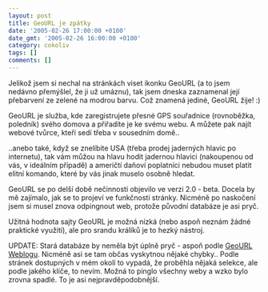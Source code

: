 ```yaml
---
layout: post
title: GeoURL je zpátky
date: '2005-02-26 17:00:00 +0100'
date_gmt: '2005-02-26 16:00:00 +0100'
category: cokoliv
tags: []
comments: []
---
```

<p>Jelikož jsem si nechal na stránkách viset ikonku GeoURL (a to jsem nedávno přemýšlel,
že ji už umáznu), tak jsem dneska zaznamenal její přebarvení ze zelené na modrou barvu.
Což znamená jediné, GeoURL žije! :)</p>
<p>GeoURL je služba, kde zaregistrujete přesné GPS souřadnice (rovnoběžka, poledník)
svého domova a přiřadíte je ke svému webu. A můžete pak najít webové tvůrce, kteří
sedí třeba v sousedním domě..</p>
<p>..anebo také, když se znelíbíte USA (třeba prodej jaderných
hlavic po internetu), tak vám můžou na hlavu hodit jadernou hlavici (nakoupenou od vás,
v ideálním případě) a američtí daňoví poplatníci nebudou muset platit elitní komando,
které by vás jinak muselo osobně hledat.</p>
<p>GeoURL se po delší době nečinnosti objevilo ve verzi 2.0 - beta. Docela by mě
zajímalo, jak se to projeví ve funkčnosti stránky. Nicméně po naskočení jsem
si musel znova odpingnout web, protože původní databáze je asi pryč.</p>
<p>Užitná hodnota sajty GeoURL je možná nízká (nebo aspoň neznám žádné praktické využití),
ale pro srandu králíků je to hezký nástroj.</p>
<p>UPDATE: Stará databáze by neměla být úplně pryč - aspoň podle
<a href="http://geourl.org/news/">GeoURL Weblogu</a>. Nicméně asi se tam občas vyskytnou
nějaké chybky.. Podle stránek dostupných v mém okolí to vypadá, že proběhla
nějaká selekce, ale podle jakého klíče, to nevím. Možná to pinglo všechny weby
a wzko bylo zrovna spadlé. To je asi nejpravděpodobnější.</p>
